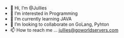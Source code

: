 - 👋 Hi, I’m @Jullies
- 👀 I’m interested in Programming
- 🌱 I’m currently learning JAVA
- 💞️ I’m looking to collaborate on GoLang, Pyhton
- 📫 How to reach me ... jullies@goworldservers.com

<!---
Jullies/Jullies is a ✨ special ✨ repository because its `README.md` (this file) appears on your GitHub profile.
You can click the Preview link to take a look at your changes.
--->
